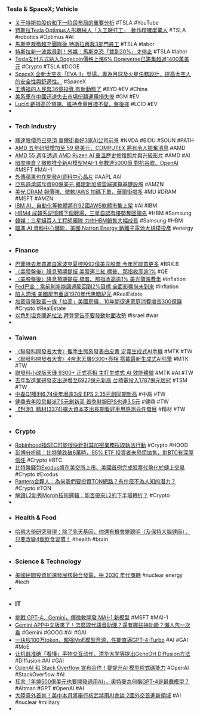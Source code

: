 ### Tesla & SpaceX; Vehicle
- [关于特斯拉股价和下一阶段布局的重要分析](https://youtube.com/watch?v=KltV1o1INe4&si=1_ysrHFfjHe_CVAd) #TSLA #YouTube
- [特斯拉Tesla Optimus人形機械人「入工廠打工」　動作精確度驚人](https://www.hk01.com/熱爆話題/1017145/特斯拉tesla-optimus人形機械人-入工廠打工-動作精確度驚人) #TSLA #robotics #Optimus #AI
- [馬斯克裁撤超充團隊後 特斯拉再裁3部門員工](https://www.ntdtv.com/b5/2024/05/07/a103878091.html) #TSLA #labor
- [特斯拉新一波裁員到！外媒：馬斯克恐「裁到20%」才停止](https://news.tvbs.com.tw/world/2478341) #TSLA #labor
- [Tesla支付方式納入Dogecoin價格上漲6% Dogeverse已籌集超過1400萬美元](https://news.cnyes.com/news/id/5548759) #Crypto #TSLA #DOGE
- [SpaceX 全新太空衣「EVA II」登場，專為月球及火星任務設計，提高太空人的安全性與舒適性。](https://hk.xfastest.com/187293/spacex-unveils-new-eva-suit-for-moon-mars-missions/) #SpaceX
- [王傳福的人民幣36億投資 有新動態了](https://news.cnyes.com/news/id/5548700) #BYD #EV #China
- [美系車在中國迅速失去市場份額通用損失慘](https://www.epochtimes.com/b5/24/5/6/n14242290.htm) #GM #EV
- [Lucid 虧損高於預期、維持產量目標不變，盤後摔](https://finance.technews.tw/2024/05/07/lucid-financial-report-for-the-first-quarter-of-fiscal-year-2024/) #LCID #EV
-
- ### Tech Industry
- [輝達股價恐已見頂 華爾街看好3家AI公司前景](https://news.cnyes.com/news/id/5548660) #NVDA #BIDU #SOUN #PATH
- [AMD 五年研發增加至 59 億美元，COMPUTEX 將有令人振奮消息](https://technews.tw/2024/05/07/amds-five-year-rd-increases-to-5-9-billion/) #AMD
- [AMD 55 週年透過 AMD Ryzen AI 重溫歷史修復照片與升級影片](https://news.xfastest.com/amd/139779/amd-55-amd-ryzen-ai/) #AMD #AI
- [暗度陳倉？微軟推全新AI模型MAI-1 參數達5000億 對抗谷歌、OpenAI](https://news.cnyes.com/news/id/5549179) #MSFT #MAI-1
- [外傳蘋果也在開發AI資料中心晶片](https://www.ithome.com.tw/news/162737) #AAPL #AI
- [亞馬遜承諾斥資90億美元 擴建新加坡雲端運算基礎設施](https://news.cnyes.com/news/id/5548749) #AMZN
- [美光 DRAM 報價強、微軟/AWS 加碼下單，華爾街唱多](https://finance.technews.tw/2024/05/07/micron-dram-hbm/) #MU #DRAM #MSFT #AMZN
- [IBM AI、自動化等軟體將在92國AWS軟體市集上架](https://www.ithome.com.tw/news/162727) #AI #IBM
- [HBM4 成韓系記憶體下個戰場，三星自認有優勢奪回領先](https://technews.tw/2024/05/07/hbm4-will-become-the-next-battlefield-for-korean-memory/) #HBM #Samsung
- [韓媒：三星組百人工程師團隊 力拚HBM銷售大幅成長](https://news.cnyes.com/news/id/5549641) #Samsung #HBM
- [瞄準 AI 資料中心儲能，美國 Natron Energy 鈉離子電池大規模投產](https://technews.tw/2024/05/07/natron-energy-commercial-scale-production/) #energy
-
- ### Finance
- [巴菲特去年買進自家波克夏控股92億美元股票 今年可能買更多](https://news.cnyes.com/news/id/5548659) #BRK.B
- [〈美股盤後〉降息預期提振 美股連三紅 標普、那指收高逾1%](https://news.cnyes.com/news/id/5548736) #QE
- [〈美股盤後〉降息預期提振 標普、那指收高逾1% 美光領漲費半](https://news.cnyes.com/news/id/5548736) #inflation
- [Fed巴金：當前利率能讓通膨回到2%目標 全面影響尚未到來](https://news.cnyes.com/news/id/5548726) #inflation
- [陷入滯漲 美國房市重返1970年代黑暗紀元](https://news.cnyes.com/news/id/5548608) #RealEstate
- [加密貨幣致富一族「拉高」美國房價，10年間促進家庭消費增長300億鎂](https://www.blocktempo.com/research-shows-crypto-boosted-home-prices-in-some-us-local-housing-markets/) #Crypto #RealEstate
- [以色列坦克開進拉法 拜登警告不要發動地面攻勢](https://news.cnyes.com/news/id/5549340) #Israel #war
-
- ### Taiwan
- [〈聯發科開發者大會〉攜手生態系發表白皮書 定義生成式AI手機](https://news.cnyes.com/news/id/5549220) #MTK #TW
- [〈聯發科開發者大會〉4奈米天璣9300+亮相 搭載最新生成式AI引擎](https://m.cnyes.com/news/id/5549173) #MTK #TW
- [聯發科小改版天璣 9300+ 正式亮相 主打生成式 AI 效能體驗](https://m.eprice.com.tw/mobile/talk/102/5809364/1) #MTK #AI #TW
- [去年製造業研發支出逆增至6927億元新高 台積電投入1787億元居冠](https://news.cnyes.com/news/id/5547519) #TSM #TW
- [中磊Q1獲利6.74億年增逾3成 EPS 2.35元創同期新高](https://news.cnyes.com/news/id/5549717) #中磊 #TW
- [健鼎去年股息擬派7.5元創新高 首季財報EPS也達3.5元](https://news.cnyes.com/news/id/5549832) #健鼎 #TW
- [【封測】精材(3374)擴大資本支出長期看好車用感測元件發展](https://uanalyze.com.tw/articles/971835250) #精材 #TW
-
- ### Crypto
- [Robinhood指SEC可能很快針對其加密業務採取執法行動](https://news.cnyes.com/news/id/5548628) #Crypto #HOOD
- [彭博分析師：比特幣跌破6萬時，95% ETF 投資者未恐慌拋售，對BTC有深厚信任](https://www.blocktempo.com/95-of-bitcoin-spot-etf-investors-are-diamond-hands/) #Crypto #BTC
- [比特幣錢包Exodus將在美交所上市、美國首例完成股票代幣化於鏈上交易](https://www.blocktempo.com/exodus-movement-announces-uplist-to-nyse-american-exchange/) #Crypto #Exodus
- [Pantera合夥人：為何我們要投資TON網路？有什麼不為人知的潛力？](https://www.blocktempo.com/pantera-partner-why-we-invest-in-ton-network/) #Crypto #TON
- [解讀L2新秀Morph技術邏輯：能否帶來L2的下半場轉折？](https://www.blocktempo.com/interpretation-of-the-technical-logic-of-l2-rookie-morph-can-it-bring-about-a-turning-point-in-the-second-half-of-l2/) #Crypto
-
- ### Health & Food
- [哈佛大學研究發現：除了先天基因，你還有機會變聰明（及保持大腦健康），只要改變4個飲食習慣！](https://www.gq.com.tw/article/活化大腦飲食習慣) #health #brain
-
- ### Science & Technology
- [美國民間投資加速發展核融合發電，拚 2030 年代商轉](https://finance.technews.tw/2024/05/07/us-private-investment-accelerates-development-of-nuclear-fusion-power-generation/) #nuclear energy #tech
-
- ### IT
- [挑戰 GPT-4、Gemini，傳微軟開發 MAI-1 新模型](https://technews.tw/2024/05/07/microsoft-readies-new-ai-model-to-compete-with-google-openai/) #MSFT #MAI-1
- [Gemini APP中文版來了！怎麼取代語音助理？還有哪些神功能？懶人包一次看](https://www.bnext.com.tw/article/78988/google-gemini) #Gemini #GOOG #AI #GAI
- [一块钱100万token，超强MoE模型开源，性能直逼GPT-4-Turbo](https://www.jiqizhixin.com/articles/2024-05-07-3) #AI #GAI #MoE
- [让机器准确「看懂」手物交互动作，清华大学等提出GeneOH Diffusion方法](https://www.jiqizhixin.com/articles/2024-05-07-2) #Diffusion #AI #GAI
- [OpenAI 和 Stack Overflow 宣布合作！要提升AI 模型程式碼能力](https://www.inside.com.tw/article/34946-openai-stack-overflow-partnership) #OpenAI #StackOverflow #AI
- [狂言「年燒500億美元也要開發通用AI」，奧特曼為何稱GPT-4是最蠢模型？](https://www.bnext.com.tw/article/79028/sam-altman-stanford-seminar) #Altman #GPT #OpenAI #AI
- [大陸意外首肯！美中本月將舉行核武禁用AI會談 2國外交首進新領域](https://udn.com/news/story/6809/7948080) #AI #nuclear #military
-